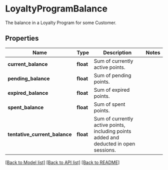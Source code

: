 # LoyaltyProgramBalance

The balance in a Loyalty Program for some Customer.
## Properties
Name | Type | Description | Notes
------------ | ------------- | ------------- | -------------
**current_balance** | **float** | Sum of currently active points. | 
**pending_balance** | **float** | Sum of pending points. | 
**expired_balance** | **float** | Sum of expired points. | 
**spent_balance** | **float** | Sum of spent points. | 
**tentative_current_balance** | **float** | Sum of currently active points, including points added and deducted in open sessions. | 

[[Back to Model list]](../README.md#documentation-for-models) [[Back to API list]](../README.md#documentation-for-api-endpoints) [[Back to README]](../README.md)


